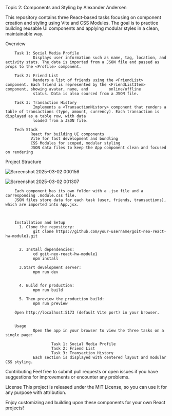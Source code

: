 Topic 2: Components and Styling by Alexander Andersen

This repository contains three React-based tasks focusing on component creation and styling using Vite and CSS Modules. The goal is to practice building reusable UI components and applying modular styles in a clean, maintainable way.

Overview

        Task 1: Social Media Profile
                Displays user information such as name, tag, location, and activity stats. The data is imported from a JSON file and passed as props to the <Profile> component.

        Task 2: Friend List
                Renders a list of friends using the <FriendList> component. Each friend is represented by the <FriendListItem> component, showing avatar, name, and         online/offline 
                status. Data is also sourced from a JSON file.

        Task 3: Transaction History
                Implements a <TransactionHistory> component that renders a table of transactions (type, amount, currency). Each transaction is displayed as a table row, with data 
                loaded from a JSON file.

        Tech Stack
               React for building UI components
               Vite for fast development and bundling
               CSS Modules for scoped, modular styling
               JSON data files to keep the App component clean and focused on rendering

               
Project Structure

![Screenshot 2025-03-02 000156](https://github.com/user-attachments/assets/680a9fd5-a376-4a6b-9508-44e57f15f055)

![Screenshot 2025-03-02 001307](https://github.com/user-attachments/assets/c7f255b3-00d4-4e3c-8d44-efbeb5879dfa)



        Each component has its own folder with a .jsx file and a corresponding .module.css file.
        JSON files store data for each task (user, friends, transactions), which are imported into App.jsx.



        Installation and Setup
          1. Clone the repository:
                git clone https://github.com/your-username/goit-neo-react-hw-module1.git


          2. Install dependencies:
                cd goit-neo-react-hw-module1
                npm install

          3.Start development server:
                npm run dev

        
          4. Build for production:
                npm run build

          5. Then preview the production build:
                npm run preview

        Open http://localhost:5173 (default Vite port) in your browser.

     
        Usage
                Open the app in your browser to view the three tasks on a single page:

                        Task 1: Social Media Profile
                        Task 2: Friend List
                        Task 3: Transaction History
                Each section is displayed with centered layout and modular CSS styling.


Contributing
Feel free to submit pull requests or open issues if you have suggestions for improvements or encounter any problems.


License
This project is released under the MIT License, so you can use it for any purpose with attribution.

Enjoy customizing and building upon these components for your own React projects!
